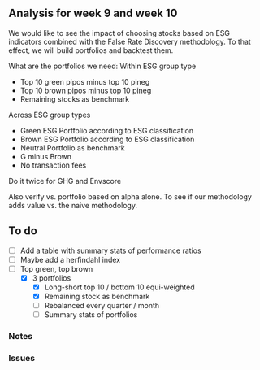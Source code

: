 ## Analysis for week 9 and week 10
We would like to see the impact of choosing stocks based on ESG indicators combined with the False Rate Discovery methodology.
To that effect, we will build portfolios and backtest them.

What are the portfolios we need:
Within ESG group type
* Top 10 green pipos minus top 10 pineg
* Top 10 brown pipos minus top 10 pineg
* Remaining stocks as benchmark

Across ESG group types
* Green ESG Portfolio according to ESG classification
* Brown ESG Portfolio according to ESG classification
* Neutral Portfolio as benchmark
* G minus Brown
* No transaction fees

Do it twice for GHG and Envscore

Also verify vs. portfolio based on alpha alone. To see if our methodology adds value vs. the naive methodology.

## To do
- [ ] Add a table with summary stats of performance ratios
- [ ] Maybe add a herfindahl index
- [ ] Top green, top brown
	- [x] 3 portfolios
		- [x] Long-short top 10 / bottom 10 equi-weighted
		- [x] Remaining stock as benchmark
		- [ ] Rebalanced every quarter / month
		- [ ] Summary stats of portfolios

### Notes

### Issues